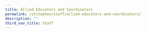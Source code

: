 ```yaml
---
title: Allied Educators and Coordinators
permalink: /ststephen/staff/allied-educators-and-coordinators/
description: ""
third_nav_title: Staff
---
```

